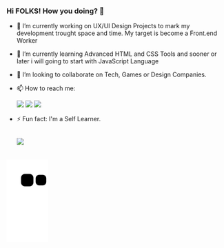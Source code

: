 ### Hi FOLKS! How you doing? 👋


- 🔭 I’m currently working on UX/UI Design Projects to mark my development trought space and time. My target is become a Front.end Worker
- 🌱 I’m currently learning Advanced HTML and CSS Tools and sooner or later i will going to start with JavaScript Language
- 👯 I’m looking to collaborate on Tech, Games or Design Companies.
- 📫 How to reach me: <div> 

  <a href="https://instagram.com/henrymaia.t" target="_blank"><img src="https://img.shields.io/badge/-Instagram-%23E4405F?style=for-the-badge&logo=instagram&logoColor=white" target="_blank"></a>
  <a href = "mailto:henriquemt.contato@gmail.com"><img src="https://img.shields.io/badge/-Gmail-%23333?style=for-the-badge&logo=gmail&logoColor=white" target="_blank"></a>
  <a href="https://www.linkedin.com/in/henrique-maya/" target="_blank"><img src="https://img.shields.io/badge/-LinkedIn-%230077B5?style=for-the-badge&logo=linkedin&logoColor=white" target="_blank"></a> 
  
  </div>
  
- ⚡ Fun fact: I'm a Self Learner.


  ##
  
  <div>
    <img height=180rem src="https://github-readme-stats.vercel.app/api?username=TyHenry96&show_icons=true&theme=transparent)"/>
  </div>
  </br>
 
<div> 
 
  ![Snake animation](https://github.com/rafaballerini/rafaballerini/blob/output/github-contribution-grid-snake.svg)
 
</div>




